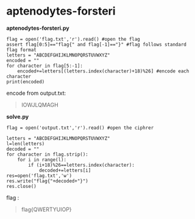 # aptenodytes-forsteri
**aptenodytes-forsteri.py**
```python3
flag = open('flag.txt','r').read() #open the flag
assert flag[0:5]=="flag{" and flag[-1]=="}" #flag follows standard flag format
letters = "ABCDEFGHIJKLMNOPQRSTUVWXYZ"
encoded = ""
for character in flag[5:-1]:
    encoded+=letters[(letters.index(character)+18)%26] #encode each character
print(encoded)
```
encode from output.txt:
> IOWJLQMAGH

**solve.py**
```python3
flag = open('output.txt','r').read() #open the ciphrer

letters = "ABCDEFGHIJKLMNOPQRSTUVWXYZ"
l=len(letters)
decoded = ""
for character in flag.strip():
    for i in range(l):
        if (i+18)%26==letters.index(character):
            decoded+=letters[i]
res=open('flag.txt','w')
res.write("flag{"+decoded+"}")
res.close()
```
flag :
> flag{QWERTYUIOP}




